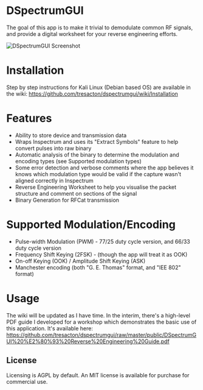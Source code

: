 # DSpectrumGUI

The goal of this app is to make it trivial to demodulate common RF signals, and provide a digital worksheet for your reverse engineering efforts.

![DSpectrumGUI Screenshot](https://raw.githubusercontent.com/tresacton/dspectrumgui/master/public/screenshot.png)

# Installation 
Step by step instructions for Kali Linux (Debian based OS) are available in the wiki: <https://github.com/tresacton/dspectrumgui/wiki/Installation> 


# Features
* Ability to store device and transmission data
* Wraps Inspectrum and uses its "Extract Symbols" feature to help convert pulses into raw binary
* Automatic analysis of the binary to determine the modulation and encoding types (see Supported modulation types)
* Some error detection and verbose comments where the app believes it knows which modulation type would be valid if the capture wasn't aligned correctly in Inspectrum
* Reverse Engineering Worksheet to help you visualise the packet structure and comment on sections of the signal
* Binary Generation for RFCat transmission

# Supported Modulation/Encoding
* Pulse-width Modulation (PWM) - 77/25 duty cycle version, and 66/33 duty cycle version
* Frequency Shift Keying (2FSK) - (though the app will treat it as OOK)
* On-off Keying (OOK) / Amplitude Shift Keying (ASK)
* Manchester encoding (both "G. E. Thomas" format, and "IEE 802" format)

# Usage
The wiki will be updated as I have time. In the interim, there's a high-level PDF guide I developed for a workshop which demonstrates the basic use of this application. It's available here: <https://github.com/tresacton/dspectrumgui/raw/master/public/DSpectrumGUI%20%E2%80%93%20Reverse%20Engineering%20Guide.pdf>

## License
Licensing is AGPL by default. An MIT license is available for purchase for commercial use. 

